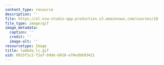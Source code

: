 ```yaml
---
content_type: resource
description: ''
file: https://ol-ocw-studio-app-production.s3.amazonaws.com/courses/18-013a-calculus-with-applications-spring-2005/0915f1c2f2afb9deb016e76edbb93421_lambda_lc.gif
file_type: image/gif
image_metadata:
  caption: ''
  credit: ''
  image-alt: ''
resourcetype: Image
title: lambda_lc.gif
uid: 0915f1c2-f2af-b9de-b016-e76edbb93421
---
```

